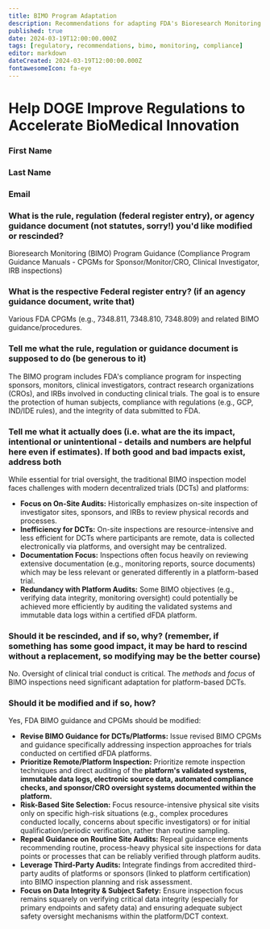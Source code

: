 ```yaml
---
title: BIMO Program Adaptation
description: Recommendations for adapting FDA's Bioresearch Monitoring Program for dFDA platform oversight
published: true
date: 2024-03-19T12:00:00.000Z
tags: [regulatory, recommendations, bimo, monitoring, compliance]
editor: markdown
dateCreated: 2024-03-19T12:00:00.000Z
fontawesomeIcon: fa-eye
---
```


# Help DOGE Improve Regulations to Accelerate BioMedical Innovation

### First Name

### Last Name

### Email

### What is the rule, regulation (federal register entry), or agency guidance document (not statutes, sorry!) you'd like modified or rescinded?

Bioresearch Monitoring (BIMO) Program Guidance (Compliance Program Guidance Manuals - CPGMs for Sponsor/Monitor/CRO, Clinical Investigator, IRB inspections)

### What is the respective Federal register entry? (if an agency guidance document, write that)

Various FDA CPGMs (e.g., 7348.811, 7348.810, 7348.809) and related BIMO guidance/procedures.

### Tell me what the rule, regulation or guidance document is supposed to do (be generous to it)

The BIMO program includes FDA's compliance program for inspecting sponsors, monitors, clinical investigators, contract research organizations (CROs), and IRBs involved in conducting clinical trials. The goal is to ensure the protection of human subjects, compliance with regulations (e.g., GCP, IND/IDE rules), and the integrity of data submitted to FDA.

### Tell me what it actually does (i.e. what are the its impact, intentional or unintentional - details and numbers are helpful here even if estimates). If both good and bad impacts exist, address both

While essential for trial oversight, the traditional BIMO inspection model faces challenges with modern decentralized trials (DCTs) and platforms:

* **Focus on On-Site Audits:** Historically emphasizes on-site inspection of investigator sites, sponsors, and IRBs to review physical records and processes.
* **Inefficiency for DCTs:** On-site inspections are resource-intensive and less efficient for DCTs where participants are remote, data is collected electronically via platforms, and oversight may be centralized.
* **Documentation Focus:** Inspections often focus heavily on reviewing extensive documentation (e.g., monitoring reports, source documents) which may be less relevant or generated differently in a platform-based trial.
* **Redundancy with Platform Audits:** Some BIMO objectives (e.g., verifying data integrity, monitoring oversight) could potentially be achieved more efficiently by auditing the validated systems and immutable data logs within a certified dFDA platform.

### Should it be rescinded, and if so, why? (remember, if something has some good impact, it may be hard to rescind without a replacement, so modifying may be the better course)

No. Oversight of clinical trial conduct is critical. The *methods* and *focus* of BIMO inspections need significant adaptation for platform-based DCTs.

### Should it be modified and if so, how?

Yes, FDA BIMO guidance and CPGMs should be modified:

* **Revise BIMO Guidance for DCTs/Platforms:** Issue revised BIMO CPGMs and guidance specifically addressing inspection approaches for trials conducted on certified dFDA platforms.
* **Prioritize Remote/Platform Inspection:** Prioritize remote inspection techniques and direct auditing of the **platform's validated systems, immutable data logs, electronic source data, automated compliance checks, and sponsor/CRO oversight systems documented within the platform.**
* **Risk-Based Site Selection:** Focus resource-intensive physical site visits only on specific high-risk situations (e.g., complex procedures conducted locally, concerns about specific investigators) or for initial qualification/periodic verification, rather than routine sampling.
* **Repeal Guidance on Routine Site Audits:** Repeal guidance elements recommending routine, process-heavy physical site inspections for data points or processes that can be reliably verified through platform audits.
* **Leverage Third-Party Audits:** Integrate findings from accredited third-party audits of platforms or sponsors (linked to platform certification) into BIMO inspection planning and risk assessment.
* **Focus on Data Integrity & Subject Safety:** Ensure inspection focus remains squarely on verifying critical data integrity (especially for primary endpoints and safety data) and ensuring adequate subject safety oversight mechanisms within the platform/DCT context.
